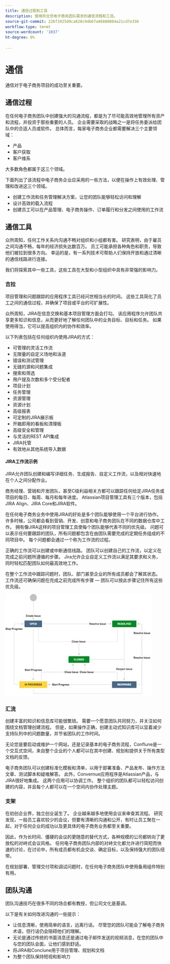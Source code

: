 ```yaml
---
title: 通信过程和工具
description: 使用符合您电子商务团队需求的通信流程和工具。
source-git-commit: 226f1925d9ca628c94b67a86888084a21cd7e336
workflow-type: tm+mt
source-wordcount: '1037'
ht-degree: 0%

---
```



# 通信

通信对于电子商务项目的成功至关重要。

## 通信过程

在任何电子商务团队中创建强大的沟通流程，都是为了尽可能高效地管理所有资产和流程，并投资于那些重要的人员。 企业需要采取的战略之一是将任务委派给团队中的合适人员或软件。 总体而言，每家电子商务企业都需要解决三个主要领域：

- 产品
- 客户获取
- 客户维系

大多数角色都属于这三个领域。

下面列出了该流程中电子商务企业应采用的一些方法，以便在操作上有效处理、管理和改进这三个领域。

- 创建工作流和任务管理解决方案，让您的团队能够轻松访问和理解
- 设计高效的载入流程
- 创建员工可以在产品管理、电子商务操作、订单履行和分发之间使用的工作流

## 通信工具

众所周知，任何工作关系内沟通不畅对组织和小组都有害。 研究表明，由于雇员之间沟通不畅，每年的经济损失达数百万。 员工可能承担各种角色和职责，导致他们被拉到很多方向。 幸运的是，有一系列技术可帮助人们保持开放和通过清晰的通信线路进行连接。

我们将探索其中一些工具，这些工具在大型和小型组织中具有非常强的影响力。

### 吉拉

项目管理和问题跟踪的应用程序工具已经问世相当长的时间。 这些工具简化了员工之间的通信过程，并确保了项目或平台的可扩展性。

众所周知，JIRA在信息交换和基本项目管理方面会打勾。 该应用程序允许团队共享更多知识和信息，从而更好地了解任何团队中的业务目标、目标和任务。 如果使用得当，它可以提高组织内的协作和效率。

以下列表包括在任何组织内使用JIRA的方式：

- 可管理的灵活工作流
- 无限量的自定义场地和泳道
- 错误和测试管理
- 无缝的源和问题集成
- 搜索和筛选
- 用户提及次数和多个受分配者
- 项目计划
- 任务管理
- 资源管理
- 资源计划
- 高级报表
- 可定制的JIRA展示板
- 开箱即用的看板和清理板
- 高级安全和管理
- 与灵活的REST API集成
- JIRA托管
- 有效地从其他系统导入数据

#### JIRA工作流示例

JIRA允许团队创建和编写详细任务、生成报告、自定义工作流，以及相对快速地在个人之间分配作业。

商务经理、营销和开发团队，甚至C级利益相关方都可以跟踪任何给定JIRA任务或项目的每日、每周、每月和每年进度。 Atlassian项目管理工具有三个版本，包括JIRA Align、JIRA Core和JIRA软件。

在任何电子商务业务中使用JIRA的好处是多个团队能够使用一个平台进行协作。 许多时候，公司都会看到营销、开发、创意和电子商务团队在不同的数据仓库中工作。 拥有像JIRA这样的项目管理工具使每个团队能够代表不同的优先级。 问题可以表示任何要跟踪的团队，所有问题都包含在由团队需要完成的定期任务组成的不同项目中。 每个问题都会通过一个称为工作流的过程。

正确的工作流可以创建或中断通信线路。 团队可以创建自己的工作流，以定义在完成之前问题所遵循的步骤。 Jira允许企业自定义工作流以满足其要求和义务，同时轻松匹配团队如何最高效地工作。

在整个工作流中跟踪问题时，团队、部门甚至企业的所有成员都会了解其状态。 工作流还可确保问题在完成之前完成所有步骤 — 团队可以按此步骤记住所有这些优先级。

![JIRA工作流示例图](../../assets/playbooks/jira-workflow-example.png)

### 汇流

创建丰富的知识和信息库可能很繁琐。 需要一个愿意团队共同努力，并关注如何围绕文档管理创建流程。 但是，如果操作正确，创建主动式知识库可以显着减少支持队列中的问题数量，并节省团队的工作时间。

无论您是要启动或维护一个网站，还是记录基本的电子商务流程，Conflune是一个交互式空间，来自整个企业的个人都可以在其中创建、规划和提供关于所有类型文档的反馈。

电子商务团队可以创建标准化模板和清单，以用于部署准备、产品发布、操作方法文章、测试脚本和疑难解答。 此外，Convernue应用程序是Atlassian产品，与JIRA很好地集成。 这两个应用可以协调工作。 整个组织的团队都可以轻松访问创建的内容，并且每个人都可以在一个空间内协作处理主题。

### 支架

在初创企业界，独立创业诞生了。 企业越来越多地使用会议来审查其流程。 研究发现，一般员工喜欢较少的会议，但要有清晰的沟通和公开，有时让员工聚在一起，对于任何企业的成功以及更具体的电子商务业务都至关重要。

因此，作为长时间、僵硬的会议的更随意的替代方式，各种规模的公司都转向了更放松的对峙式会议风格。 任何电子商务团队内部的对峙文化都允许进行简短而快速的讨论，在讨论中，所有成员都有机会交谈、确定目标，以及保持强大的团队纽带。

在规划部署、管理交付项和调试问题时，在任何电子商务团队中使用备用组件特别有用。

## 团队沟通

团队沟通技巧在很多不同的场合都有教授，但公司文化是基调。

以下是有关如何改进沟通的一些提示：

- 让信息清晰，使用简单的语言，远离行话。 尽管您的团队可能会了解电子商务术语，但行话仍会阻碍他们的理解。
- 无论是通过传统的书面消息还是通过电子邮件发送的视频消息，在您的团队中与您的团队会面，让他们感到舒适。
- 将JIRA和Conclune用于项目管理、规划和文档
- 为整个团队保持短视和影响力
